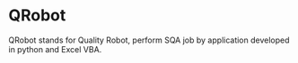 # QRobot
QRobot stands for  Quality Robot, perform SQA job by application developed in python and Excel VBA.
